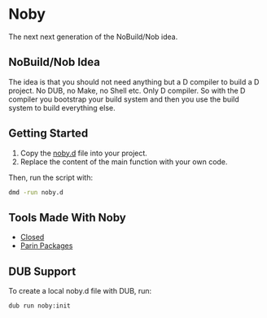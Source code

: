 # Noby

The next next generation of the NoBuild/Nob idea.

## NoBuild/Nob Idea

The idea is that you should not need anything but a D compiler to build a D project.
No DUB, no Make, no Shell etc. Only D compiler.
So with the D compiler you bootstrap your build system and then you use the build system to build everything else.

## Getting Started

1. Copy the [noby.d](source/noby.d) file into your project.
2. Replace the content of the main function with your own code.

Then, run the script with:

```cmd
dmd -run noby.d
```

## Tools Made With Noby

* [Closed](https://github.com/Kapendev/closed)
* [Parin Packages](https://github.com/Kapendev/parin/tree/main/packages)

## DUB Support

To create a local noby.d file with DUB, run:

```cmd
dub run noby:init
```
